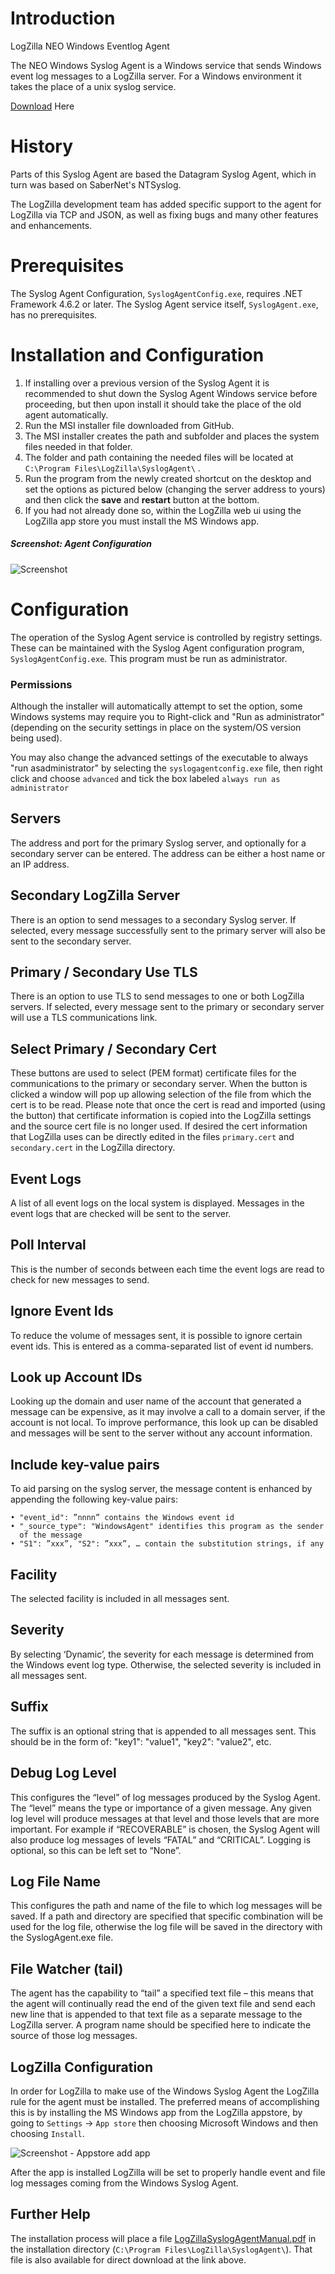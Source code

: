# Introduction

LogZilla NEO Windows Eventlog Agent

The NEO Windows Syslog Agent is a Windows service that sends Windows event log
messages to a LogZilla server.  For a Windows environment it takes the place
of a unix syslog service.

[Download](LogZilla_SyslogAgent_6.18.0.1.msi) Here

# History

Parts of this Syslog Agent are based the Datagram Syslog Agent, which in turn
was based on SaberNet's NTSyslog. 

The LogZilla development team has added specific support to the agent for
LogZilla via TCP and JSON, as well as fixing bugs and many other features
and enhancements.

# Prerequisites

The Syslog Agent Configuration, `SyslogAgentConfig.exe`, requires .NET
Framework 4.6.2 or later. The Syslog Agent service itself, `SyslogAgent.exe`,
has no prerequisites.

# Installation and Configuration

1. If installing over a previous version of the Syslog Agent it is recommended
to shut down the Syslog Agent Windows service before proceeding, but then upon
install it should take the place of the old agent automatically.
2. Run the MSI installer file downloaded from GitHub.
3. The MSI installer creates the path and subfolder and places the system
files needed in that folder.
4. The folder and path containing the needed files will be located at
`C:\Program Files\LogZilla\SyslogAgent\` .
5. Run the program from the newly created shortcut on the desktop and set the
options as pictured below (changing the server address to yours) and then
click the **save** and **restart** button at the bottom.
6. If you had not already done so, within the LogZilla web ui using the
LogZilla app store you must install the MS Windows app.


##### Screenshot: Agent Configuration

![Screenshot](images/agent_config.png)

# Configuration

The operation of the Syslog Agent service is controlled by registry settings.
These can be maintained with the Syslog Agent configuration program,
`SyslogAgentConfig.exe`. This program must be run as administrator.

### Permissions
Although the installer will automatically attempt to set the option, some
Windows systems may require you to Right-click and "Run as administrator"
(depending on the security settings in place on the system/OS version being
used).

You may also change the advanced settings of the executable to always
"run asadministrator" by selecting the `syslogagentconfig.exe` file, then
right click and choose `advanced` and tick the box labeled 
`always run as administrator`

## Servers
The address and port for the primary Syslog server, and optionally for a
secondary server can be entered.  The address can be either a host name or an
IP address.

## Secondary LogZilla Server
There is an option to send messages to a secondary Syslog server.  If selected,
every message successfully sent to the primary server will also be sent to the
secondary server.

## Primary / Secondary Use TLS
There is an option to use TLS to send messages to one or both LogZilla servers.
If selected, every message sent to the primary or secondary server will use a
TLS communications link.

## Select Primary / Secondary Cert
These buttons are used to select (PEM format) certificate files for the 
communications to the primary or secondary server.  When the button is clicked
a window will pop up allowing selection of the file from which the cert is to
be read.  Please note that once the cert is read and imported (using the
button) that certificate information is copied into the LogZilla settings and
the source cert file is no longer used.  If desired the cert information that
LogZilla uses can be directly edited in the files `primary.cert` and
`secondary.cert` in the LogZilla directory.

## Event Logs
A list of all event logs on the local system is displayed.  Messages in the
event logs that are checked will be sent to the server.

## Poll Interval
This is the number of seconds between each time the event logs are read to
check for new messages to send.

## Ignore Event Ids
To reduce the volume of messages sent, it is possible to ignore certain event
ids.  This is entered as a comma-separated list of event id numbers.

## Look up Account IDs
Looking up the domain and user name of the account that generated a message
can be expensive, as it may involve a call to a domain server, if the account
is not local.  To improve performance, this look up can be disabled and
messages will be sent to the server without any account information.

## Include key-value pairs
To aid parsing on the syslog server, the message content is enhanced by
appending the following key-value pairs:

    • "event_id": ”nnnn” contains the Windows event id
    • "_source_type": "WindowsAgent" identifies this program as the sender 
      of the message
    • "S1": ”xxx”, "S2": ”xxx”, … contain the substitution strings, if any

## Facility
The selected facility is included in all messages sent.

## Severity
By selecting ‘Dynamic’, the severity for each message is determined from the
Windows event log type.  Otherwise, the selected severity is included in all
messages sent.

## Suffix
The suffix is an optional string that is appended to all messages sent.  This
should be in the form of: "key1": "value1", "key2": "value2", etc.

## Debug Log Level
This configures the “level” of log messages produced by the Syslog Agent.  The
“level” means the type or importance of a given message.  Any given log level
will produce messages at that level and those levels that are more important.
For example if “RECOVERABLE” is chosen, the Syslog Agent will also produce log
messages of levels “FATAL” and “CRITICAL”.  Logging is optional, so this can
be left set to “None”.  

## Log File Name
This configures the path and name of the file to which log messages will be
saved. If a path and directory are specified that specific combination will be
used for the log file, otherwise the log file will be saved in the directory
with the SyslogAgent.exe file.

## File Watcher (tail)
The agent has the capability to “tail” a specified text file – this means that
the agent will continually read the end of the given text file and send each
new line that is appended to that text file as a separate message to the
LogZilla server.  A program name should be specified here to indicate the
source of those log messages. 

## LogZilla Configuration 
In order for LogZilla to make use of the Windows Syslog Agent the LogZilla
rule for the agent must be installed.  The preferred means of accomplishing
this is by installing the MS Windows app from the LogZilla appstore, by going
to `Settings` -> `App store` then choosing Microsoft Windows and then choosing
`Install`.

![Screenshot - Appstore add app](images/appstore_add_app.png)

After the app is installed LogZilla will be set to properly handle event and
file log messages coming from the Windows Syslog Agent.  

## Further Help
The installation process will place a file
[LogZillaSyslogAgentManual.pdf](LogZillaSyslogAgentManual.pdf) in the
installation directory (`C:\Program Files\LogZilla\SyslogAgent\`).  That file
is also available for direct download at the link above.
